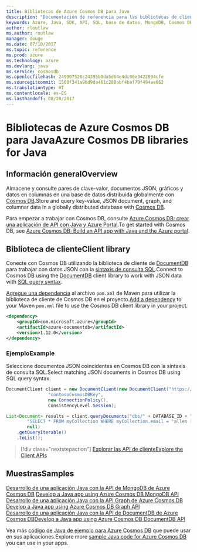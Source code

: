 ```yaml
---
title: Bibliotecas de Azure Cosmos DB para Java
description: "Documentación de referencia para las bibliotecas de cliente de Java para Azure Cosmos DB"
keywords: Azure, Java, SDK, API, SQL, base de datos, MongoDB, Cosmos DB, NoSQL, DocumentDB
author: rloutlaw
ms.author: routlaw
manager: douge
ms.date: 07/10/2017
ms.topic: reference
ms.prod: azure
ms.technology: azure
ms.devlang: java
ms.service: cosmosdb
ms.openlocfilehash: 249907528c24395b0da5d64e4dc06e3422894cfe
ms.sourcegitcommit: 1500f341a96d9da461c288abf4baf79f494ae662
ms.translationtype: HT
ms.contentlocale: es-ES
ms.lasthandoff: 08/28/2017
---
```

# <a name="azure-cosmos-db-libraries-for-java"></a><span data-ttu-id="52004-104">Bibliotecas de Azure Cosmos DB para Java</span><span class="sxs-lookup"><span data-stu-id="52004-104">Azure Cosmos DB libraries for Java</span></span>

## <a name="overview"></a><span data-ttu-id="52004-105">Información general</span><span class="sxs-lookup"><span data-stu-id="52004-105">Overview</span></span>

<span data-ttu-id="52004-106">Almacene y consulte pares de clave-valor, documentos JSON, gráficos y datos en columnas en una base de datos distribuida globalmente con [Cosmos DB](/azure/cosmos-db/introduction).</span><span class="sxs-lookup"><span data-stu-id="52004-106">Store and query key-value, JSON document, graph, and columnar data in a globally distributed database with [Cosmos DB](/azure/cosmos-db/introduction).</span></span>

<span data-ttu-id="52004-107">Para empezar a trabajar con Cosmos DB, consulte [Azure Cosmos DB: crear una aplicación de API con Java y Azure Portal](/azure/cosmos-db/create-documentdb-java).</span><span class="sxs-lookup"><span data-stu-id="52004-107">To get started with Cosmos DB, see [Azure Cosmos DB: Build an API app with Java and the Azure portal](/azure/cosmos-db/create-documentdb-java).</span></span>

## <a name="client-library"></a><span data-ttu-id="52004-108">Biblioteca de cliente</span><span class="sxs-lookup"><span data-stu-id="52004-108">Client library</span></span>

<span data-ttu-id="52004-109">Conecte con Cosmos DB utilizando la biblioteca de cliente de [DocumentDB](/azure/cosmos-db/documentdb-introduction) para trabajar con datos JSON con la [sintaxis de consulta SQL](/azure/cosmos-db/documentdb-sql-query).</span><span class="sxs-lookup"><span data-stu-id="52004-109">Connect to Cosmos DB using the [DocumentDB](/azure/cosmos-db/documentdb-introduction) client library to work with JSON data with [SQL query syntax](/azure/cosmos-db/documentdb-sql-query).</span></span>

<span data-ttu-id="52004-110">[Agregue una dependencia](https://maven.apache.org/guides/getting-started/index.html#How_do_I_use_external_dependencies) al archivo `pom.xml` de Maven para utilizar la biblioteca de cliente de Cosmos DB en el proyecto.</span><span class="sxs-lookup"><span data-stu-id="52004-110">[Add a dependency](https://maven.apache.org/guides/getting-started/index.html#How_do_I_use_external_dependencies) to your Maven `pom.xml` file to use the Cosmos DB client library in your project.</span></span>

```XML
<dependency>
    <groupId>com.microsoft.azure</groupId>
    <artifactId>azure-documentdb</artifactId>
    <version>1.12.0</version>
</dependency>
```

### <a name="example"></a><span data-ttu-id="52004-111">Ejemplo</span><span class="sxs-lookup"><span data-stu-id="52004-111">Example</span></span>

<span data-ttu-id="52004-112">Seleccione documentos JSON coincidentes en Cosmos DB con la sintaxis de consulta SQL.</span><span class="sxs-lookup"><span data-stu-id="52004-112">Select matching JSON documents in Cosmos DB using SQL query syntax.</span></span>

```java
DocumentClient client = new DocumentClient(new DocumentClient("https://contoso.documents.azure.com:443",
                "contosoCosmosDBKey", 
                new ConnectionPolicy(),
                ConsistencyLevel.Session);

List<Document> results = client.queryDocuments("dbs/" + DATABASE_ID + "/colls/" + COLLECTION_ID,
        "SELECT * FROM myCollection WHERE myCollection.email = 'allen [at] contoso.com'",
        null)
    .getQueryIterable()
    .toList();

```

> [!div class="nextstepaction"]
> [<span data-ttu-id="52004-113">Explorar las API de cliente</span><span class="sxs-lookup"><span data-stu-id="52004-113">Explore the Client APIs</span></span>](/java/api/overview/azure/cosmosdb/clientlibrary)


## <a name="samples"></a><span data-ttu-id="52004-114">Muestras</span><span class="sxs-lookup"><span data-stu-id="52004-114">Samples</span></span>

<span data-ttu-id="52004-115">[Desarrollo de una aplicación Java con la API de MongoDB de Azure Cosmos DB][2] </span><span class="sxs-lookup"><span data-stu-id="52004-115">[Develop a Java app using Azure Cosmos DB MongoDB API][2] </span></span>  
<span data-ttu-id="52004-116">[Desarrollo de una aplicación Java con la API Graph de Azure Cosmos DB][3] </span><span class="sxs-lookup"><span data-stu-id="52004-116">[Develop a Java app using Azure Cosmos DB Graph API][3] </span></span>  
<span data-ttu-id="52004-117">[Desarrollo de una aplicación Java con la API de DocumentDB de Azure Cosmos DB][4]</span><span class="sxs-lookup"><span data-stu-id="52004-117">[Develop a Java app using Azure Cosmos DB DocumentDB API][4]</span></span>        

<span data-ttu-id="52004-118">Vea más [código de Java de ejemplo para Azure Cosmos DB](https://azure.microsoft.com/resources/samples/?platform=java&term=cosmos) que puede usar en sus aplicaciones.</span><span class="sxs-lookup"><span data-stu-id="52004-118">Explore more [sample Java code for Azure Cosmos DB](https://azure.microsoft.com/resources/samples/?platform=java&term=cosmos) you can use in your apps.</span></span>

[2]: https://github.com/Azure-Samples/azure-cosmos-db-mongodb-java-getting-started
[3]: https://github.com/Azure-Samples/azure-cosmos-db-graph-java-getting-started
[4]: https://github.com/Azure-Samples/azure-cosmos-db-documentdb-java-getting-started